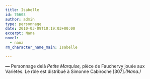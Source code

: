 ```yaml
---
title: Isabelle
id: 76603
author: admin
type: personnage
date: 2010-03-09T10:19:03+00:00
excerpt: Nana
novel:
  - nana
rm_character_name_main: Isabelle

---
```

**—** Personnage delà _Petite Marquise,_ pièce de Fauchervy jouée aux Variétés. Le rôle est distribué à Simonne Cabiroche [307]._(Nana.)_